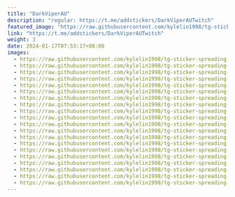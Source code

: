 ```yaml
---
title: "DarkViperAU"
description: "regular: https://t.me/addstickers/DarkViperAUTwitch"
featured_image: "https://raw.githubusercontent.com/kylelin1998/tg-sticker-spreading-worldwide-images/main/img/380ba051-29fc-40d3-82b9-4be059ad3fac.jpg"
link: "https://t.me/addstickers/DarkViperAUTwitch"
weight: 3
date: 2024-01-17T07:53:17+08:00
images:
  - https://raw.githubusercontent.com/kylelin1998/tg-sticker-spreading-worldwide-images/main/img/380ba051-29fc-40d3-82b9-4be059ad3fac.jpg
  - https://raw.githubusercontent.com/kylelin1998/tg-sticker-spreading-worldwide-images/main/img/b87db188-4da4-408e-8bc9-534569e8efc1.jpg
  - https://raw.githubusercontent.com/kylelin1998/tg-sticker-spreading-worldwide-images/main/img/dcfed95c-f2ef-479b-862c-192177e83960.jpg
  - https://raw.githubusercontent.com/kylelin1998/tg-sticker-spreading-worldwide-images/main/img/f2df1561-be75-45db-bfa7-f31c92dd93f2.jpg
  - https://raw.githubusercontent.com/kylelin1998/tg-sticker-spreading-worldwide-images/main/img/fd58605d-f7d0-4a94-85c0-419fb379800e.jpg
  - https://raw.githubusercontent.com/kylelin1998/tg-sticker-spreading-worldwide-images/main/img/fc2518fb-23f2-42fd-84f8-95203eece5ea.jpg
  - https://raw.githubusercontent.com/kylelin1998/tg-sticker-spreading-worldwide-images/main/img/0880621c-44a3-489a-a7aa-c0d07630a5eb.jpg
  - https://raw.githubusercontent.com/kylelin1998/tg-sticker-spreading-worldwide-images/main/img/25f82abf-f3a8-45e3-8969-b44909a9758d.jpg
  - https://raw.githubusercontent.com/kylelin1998/tg-sticker-spreading-worldwide-images/main/img/28d2a986-4131-4d32-9065-b50951f622f2.jpg
  - https://raw.githubusercontent.com/kylelin1998/tg-sticker-spreading-worldwide-images/main/img/15744a2b-96f9-4b6b-8117-dc2a8be32009.jpg
  - https://raw.githubusercontent.com/kylelin1998/tg-sticker-spreading-worldwide-images/main/img/58d9abef-051a-46c0-b7f0-db76c28e051e.jpg
  - https://raw.githubusercontent.com/kylelin1998/tg-sticker-spreading-worldwide-images/main/img/ae7f9054-17b8-486d-b333-0113cb578d57.jpg
  - https://raw.githubusercontent.com/kylelin1998/tg-sticker-spreading-worldwide-images/main/img/1a4b11cf-8f6f-4fd7-83fb-ef4ed2f9ee5a.jpg
  - https://raw.githubusercontent.com/kylelin1998/tg-sticker-spreading-worldwide-images/main/img/9639416a-06f9-4156-b8a1-b11b1d656f5c.jpg
  - https://raw.githubusercontent.com/kylelin1998/tg-sticker-spreading-worldwide-images/main/img/a3e093cd-64be-4caa-a12c-7b8618d5923c.jpg
  - https://raw.githubusercontent.com/kylelin1998/tg-sticker-spreading-worldwide-images/main/img/e6a63897-2048-46be-9043-02583bd79c44.jpg
  - https://raw.githubusercontent.com/kylelin1998/tg-sticker-spreading-worldwide-images/main/img/d4ecddf6-8add-4185-a3f5-cdca3ceac41e.jpg
  - https://raw.githubusercontent.com/kylelin1998/tg-sticker-spreading-worldwide-images/main/img/56862043-b07b-4601-ba3d-995643089055.jpg
  - https://raw.githubusercontent.com/kylelin1998/tg-sticker-spreading-worldwide-images/main/img/7506543a-7cf8-46a4-86a8-6b6f7d2849a3.jpg
  - https://raw.githubusercontent.com/kylelin1998/tg-sticker-spreading-worldwide-images/main/img/8903f555-70c5-4067-860b-d54c0117a864.jpg
---
```

